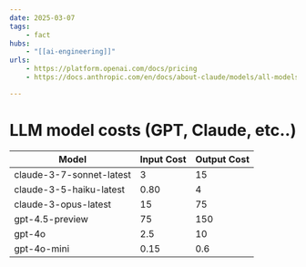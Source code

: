 ```yaml
---
date: 2025-03-07
tags:
    - fact
hubs:
    - "[[ai-engineering]]"
urls:
    - https://platform.openai.com/docs/pricing
    - https://docs.anthropic.com/en/docs/about-claude/models/all-models

---
```


# LLM model costs (GPT, Claude, etc..)

| Model | Input Cost | Output Cost |
|-------|------------|-------------|
| claude-3-7-sonnet-latest | 3 | 15 |
| claude-3-5-haiku-latest | 0.80 | 4 |
| claude-3-opus-latest | 15 | 75 |
| gpt-4.5-preview | 75 | 150 |
| gpt-4o | 2.5 | 10 |
| gpt-4o-mini | 0.15 | 0.6 |
